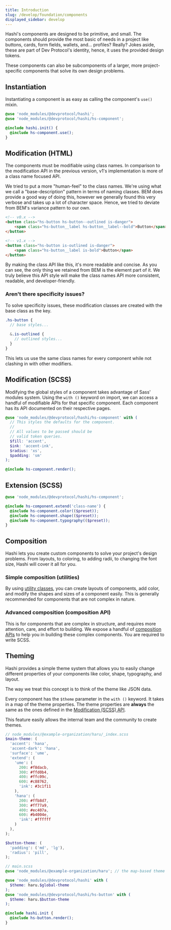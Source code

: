 ```yaml
---
title: Introduction
slug: /develop/foundation/components 
displayed_sidebar: develop
---
```

Hashi's components are designed to be primitive, and small. The components should provide the most basic of needs in a
project like buttons, cards, form fields, wallets, and... profiles? Really? Jokes aside, these are part of Dev
Protocol's identity, hence, it uses the provided design tokens.

These components can also be subcomponents of a larger, more project-specific components that solve its own design
problems.

## Instantiation
Instantiating a component is as easy as calling the component's `use()` mixin.

```scss
@use 'node_modules/@devprotocol/hashi';
@use 'node_modules/@devprotocol/hashi/hs-component';

@include hashi.init() {
  @include hs-component.use();
}
```

## Modification (HTML)
The components must be modifiable using class names. In comparison to the modification API in the previous version, v1's
implementation is more of a class name focused API.

We tried to put a more "human-feel" to the class names. We're using what we call a "base-description" pattern in terms
of naming classes. BEM does provide a good way of doing this, however we generally found this very verbose and takes up
a lot of character space. Hence, we tried to deviate from BEM's variance pattern to our own.

```html
<!-- v0.x -->
<button class="hs-button hs-button--outlined is-danger">
    <span class="hs-button__label hs-button__label--bold">Button</span>
</button>

<!-- v1.x -->
<button class="hs-button is-outlined is-danger">
    <span class="hs-button__label is-bold">Button</span>
</button>
```

By making the class API like this, it's more readable and concise. As you can see, the only thing we retained from BEM
is the element part of it. We truly believe this API style will make the class names API more consistent, readable, and
developer-friendly.

### Aren't there specificity issues?
To solve specificity issues, these modification classes are created with the base class as the key.
```scss
.hs-button {
  // base styles...
  
  &.is-outlined {
    // outlined styles...
  }
}
```

This lets us use the same class names for every component while not clashing in with other modifiers.

## Modification (SCSS)
Modifying the global styles of a component takes advantage of Sass' modules system. Using the `with ()` keyword on import, we can access a handful of modifiable APIs for that specific component. Each component has its API documented on their respective pages.

```scss
@use 'node_modules/@devprotocol/hashi/hs-component' with (
  // This styles the defaults for the component.
  //
  // All values to be passed should be 
  // valid token queries.
  $fill: 'accent', 
  $ink: 'accent-ink',
  $radius: 'xs',
  $padding: 'sm'
);

@include hs-component.render();
```

## Extension (SCSS)

```scss
@use 'node_modules/@devprotocol/hashi/hs-component';

@include hs-component.extend('class-name') {
  @include hs-component.color(($preset));
  @include hs-component.shape(($preset));
  @include hs-component.typography(($preset));
}
```

## Composition
Hashi lets you create custom components to solve your project's design problems. From layouts, to coloring, to adding
radii, to changing the font size, Hashi will cover it all for you.

### Simple composition (utilities)
By using [utility classes](../utilities/index.md), you can create layouts of components, add color, and modify the shapes
and sizes of a component easily. This is generally recommended for components that are not complex in nature.

### Advanced composition (composition API)
This is for components that are complex in structure, and requires more attention, care, and effort to building. We
expose a handful of [composition APIs](../api/composition/index.md) to help you in building these complex components.
You are required to write SCSS. 

## Theming
Hashi provides a simple theme system that allows you to easily change different properties of your components like color, shape, typography, and layout.

The way we treat this concept is to think of the theme like JSON data.

Every component has the `$theme` parameter in the `with ()` keyword. It takes in a map of the theme properties. The theme properties are **always** the same as the ones defined in the [Modification (SCSS) API](#modification-scss).

This feature easily allows the internal team and the community to create themes.

```scss
// node_modules/@example-organization/haru/_index.scss
$main-theme: (
  'accent': 'hana',
  'accent-dark': 'hana',
  'surface': 'ume',
  'extend': (
    'ume': (
      200: #f8dacb,
      300: #ffd0b4,
      400: #ffc09c,
      600: #c88762,
      'ink': #3c1f11
    ),
    'hana': (
      200: #ffb8d7,
      300: #ff77a9,
      400: #ec407a,
      600: #b4004e,
      'ink': #ffffff
    )
  ),
);

$button-theme: (
  'padding': ('md', 'lg'),
  'radius': 'pill',
);
```

```scss
// main.scss
@use 'node_modules/@example-organization/haru'; // the map-based theme in a package

@use 'node_modules/@devprotocol/hashi' with (
  $theme: haru.$global-theme
);
@use 'node_modules/@devprotocol/hashi/hs-button' with (
  $theme: haru.$button-theme
);

@include hashi.init {
  @include hs-button.render();
}
```